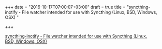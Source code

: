 +++
date = "2016-10-17T07:00:07+03:00"
draft = true
title = "syncthing-inotify - File watcher intended for use with Syncthing (Linux, BSD, Windows, OSX) "

+++

<p><a href="https://t.co/xD3zTUiGgD">syncthing-inotify - File watcher intended for use with Syncthing (Linux, BSD, Windows, OSX) </a></p>
